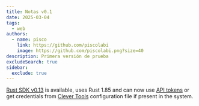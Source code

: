 ```yaml
---
title: Notas v0.1
date: 2025-03-04
tags:
  - web
authors:
  - name: pisco
    link: https://github.com/piscolabi
    image: https://github.com/piscolabi.png?size=40
description: Primera versión de prueba
excludeSearch: true
sidebar:
  exclude: true
---
```


[Rust SDK v0.13](https://github.com/CleverCloud/clevercloud-sdk-rust/releases/tag/v0.13.1) is available, uses Rust 1.85 and can now use [API tokens](https://www.clever-cloud.com/developers/api/howto/) or get credentials from [Clever Tools](https://github.com/CleverCloud/clever-tools/) configuration file if present in the system.
